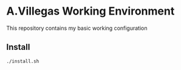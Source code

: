 # A.Villegas Working Environment
This repository contains my basic working configuration

## Install
```sh
./install.sh
```
